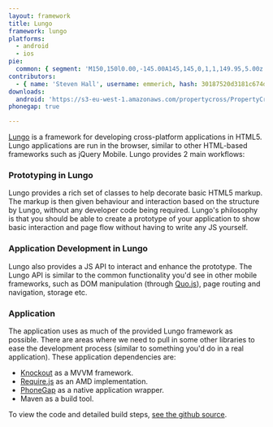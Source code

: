 ```yaml
---
layout: framework
title: Lungo
framework: lungo
platforms:
  - android
  - ios
pie:
  common: { segment: 'M150,150l0.00,-145.00A145,145,0,1,1,149.95,5.00z' }
contributors:
  - { name: 'Steven Hall', username: emmerich, hash: 30187520d3181c674d7b7ecbcbbf48b1 }
downloads:
  android: 'https://s3-eu-west-1.amazonaws.com/propertycross/PropertyCross-lungo-f8254593eed58871434d7101c67428f719f2b0ec.apk'
phonegap: true

---
```


[Lungo](http://lungo.tapquo.com/) is a framework for developing cross-platform applications in HTML5. Lungo applications are run in the browser, similar to other HTML-based frameworks such as jQuery Mobile. Lungo provides 2 main workflows:

### Prototyping in Lungo

Lungo provides a rich set of classes to help decorate basic HTML5 markup. The markup is then given behaviour and interaction based on the structure by Lungo, without any developer code being required. Lungo's philosophy is that you should be able to create a prototype of your application to show basic interaction and page flow without having to write any JS yourself.

### Application Development in Lungo

Lungo also provides a JS API to interact and enhance the prototype. The Lungo API is similar to the common functionality you'd see in other mobile frameworks, such as DOM manipulation (through [Quo.js](http://quojs.tapquo.com/)), page routing and navigation, storage etc.

### Application

The application uses as much of the provided Lungo framework as possible. There are areas where we need to pull in some other libraries to ease the development process (similar to something you'd do in a real application). These application dependencies are:

 * [Knockout](http://knockoutjs.com/) as a MVVM framework.
 * [Require.js](http://requirejs.org/) as an AMD implementation.
 * [PhoneGap](https://build.phonegap.com/) as a native application wrapper.
 *  Maven as a build tool.
 

To view the code and detailed build steps, <a href='{{ site.githuburl }}/tree/master/lungo'>see the github source</a>.